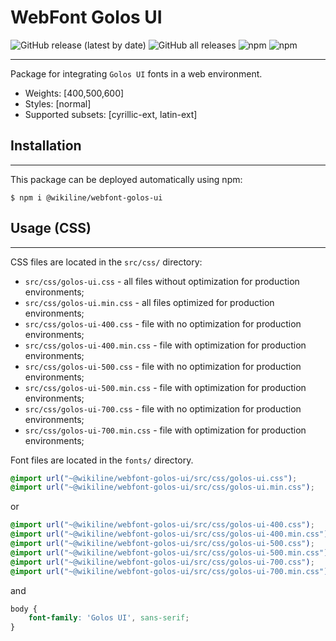 # WebFont Golos UI

![GitHub release (latest by date)](https://img.shields.io/github/v/release/wikiline/webfont-golos-ui?label=GitHub&style=for-the-badge)
![GitHub all releases](https://img.shields.io/github/downloads/wikiline/webfont-golos-ui/total?style=for-the-badge)
![npm](https://img.shields.io/npm/v/@wikiline/webfont-golos-ui?style=for-the-badge)
![npm](https://img.shields.io/npm/dt/@wikiline/webfont-golos-ui?style=for-the-badge)
___
Package for integrating `Golos UI` fonts in a web environment.

* Weights: [400,500,600]
* Styles: [normal]
* Supported subsets: [cyrillic-ext, latin-ext]

## Installation

___
This package can be deployed automatically using npm:

```
$ npm i @wikiline/webfont-golos-ui
 ```

## Usage (CSS)

___
CSS files are located in the `src/css/` directory:

* `src/css/golos-ui.css` - all files without optimization for production environments;
* `src/css/golos-ui.min.css` - all files optimized for production environments;
* `src/css/golos-ui-400.css` - file with no optimization for production environments;
* `src/css/golos-ui-400.min.css` - file with optimization for production environments;
* `src/css/golos-ui-500.css` - file with no optimization for production environments;
* `src/css/golos-ui-500.min.css` - file with optimization for production environments;
* `src/css/golos-ui-700.css` - file with no optimization for production environments;
* `src/css/golos-ui-700.min.css` - file with optimization for production environments;

Font files are located in the `fonts/` directory.

```css
@import url("~@wikiline/webfont-golos-ui/src/css/golos-ui.css");
@import url("~@wikiline/webfont-golos-ui/src/css/golos-ui.min.css");
```

or

```css
@import url("~@wikiline/webfont-golos-ui/src/css/golos-ui-400.css");
@import url("~@wikiline/webfont-golos-ui/src/css/golos-ui-400.min.css");
@import url("~@wikiline/webfont-golos-ui/src/css/golos-ui-500.css");
@import url("~@wikiline/webfont-golos-ui/src/css/golos-ui-500.min.css");
@import url("~@wikiline/webfont-golos-ui/src/css/golos-ui-700.css");
@import url("~@wikiline/webfont-golos-ui/src/css/golos-ui-700.min.css");
```

and

```css
body {
    font-family: 'Golos UI', sans-serif;
}
```
